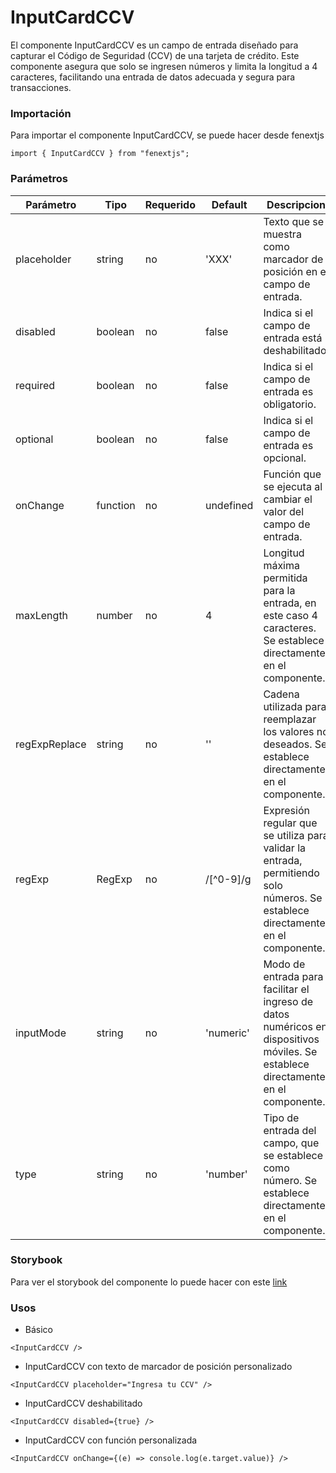 # InputCardCCV

El componente InputCardCCV es un campo de entrada diseñado para capturar el Código de Seguridad (CCV) de una tarjeta de crédito. Este componente asegura que solo se ingresen números y limita la longitud a 4 caracteres, facilitando una entrada de datos adecuada y segura para transacciones.

### Importación

Para importar el componente InputCardCCV, se puede hacer desde fenextjs

```tsx copy
import { InputCardCCV } from "fenextjs";
```

### Parámetros

| Parámetro | Tipo | Requerido | Default | Descripcion |
| --------- | ---- | --------- | ------- | ----------- |
| placeholder | string | no | 'XXX' | Texto que se muestra como marcador de posición en el campo de entrada. |
| disabled | boolean | no | false | Indica si el campo de entrada está deshabilitado. |
| required | boolean | no | false | Indica si el campo de entrada es obligatorio. |
| optional | boolean | no | false | Indica si el campo de entrada es opcional. |
| onChange | function | no | undefined | Función que se ejecuta al cambiar el valor del campo de entrada. |
| maxLength | number | no | 4 | Longitud máxima permitida para la entrada, en este caso 4 caracteres. Se establece directamente en el componente. |
| regExpReplace | string | no | '' | Cadena utilizada para reemplazar los valores no deseados. Se establece directamente en el componente. |
| regExp | RegExp | no | /[^0-9]/g | Expresión regular que se utiliza para validar la entrada, permitiendo solo números. Se establece directamente en el componente. |
| inputMode | string | no | 'numeric' | Modo de entrada para facilitar el ingreso de datos numéricos en dispositivos móviles. Se establece directamente en el componente. |
| type | string | no | 'number' | Tipo de entrada del campo, que se establece como número. Se establece directamente en el componente. |

### Storybook

Para ver el storybook del componente lo puede hacer con este [link](https://fenextjs-component-storybook.vercel.app/?path=/story/input-card-inputcardccv--index)

### Usos

- Básico

```tsx copy
<InputCardCCV />
```

- InputCardCCV con texto de marcador de posición personalizado

```tsx copy
<InputCardCCV placeholder="Ingresa tu CCV" />
```

- InputCardCCV deshabilitado

```tsx copy
<InputCardCCV disabled={true} />
```

- InputCardCCV con función personalizada

```tsx copy
<InputCardCCV onChange={(e) => console.log(e.target.value)} />
```

